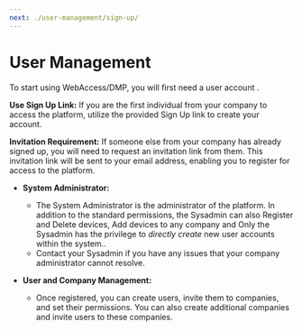 ```yaml
---
next: ./user-management/sign-up/
---
```


# User Management

To start using WebAccess/DMP, you will first need a user account .

**Use Sign Up Link:** If you are the first individual from your company to access the platform, utilize the provided Sign Up link to create your account.

**Invitation Requirement:** If someone else from your company has already signed up, you will need to request an invitation link from them. This invitation link will be sent to your email address, enabling you to register for access to the platform.

- **System Administrator:**

  - The System Administrator is the administrator of the platform. In addition to the standard permissions, the Sysadmin can also Register and Delete devices, Add devices to any company and Only the Sysadmin has the privilege to _directly create_ new user accounts within the system..
  - Contact your Sysadmin if you have any issues that your company administrator cannot resolve.

- **User and Company Management:**
  - Once registered, you can create users, invite them to companies, and set their permissions. You can also create additional companies and invite users to these companies.
